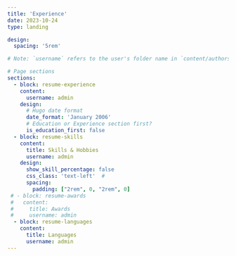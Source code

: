 ```yaml
---
title: 'Experience'
date: 2023-10-24
type: landing

design:
  spacing: '5rem'

# Note: `username` refers to the user's folder name in `content/authors/`

# Page sections
sections:
  - block: resume-experience
    content:
      username: admin
    design:
      # Hugo date format
      date_format: 'January 2006'
      # Education or Experience section first?
      is_education_first: false
  - block: resume-skills
    content:
      title: Skills & Hobbies
      username: admin
    design:
      show_skill_percentage: false
      css_class: 'text-left'  #
      spacing: 
        padding: ["2rem", 0, "2rem", 0]
 # - block: resume-awards
 #   content:
 #     title: Awards
 #     username: admin
  - block: resume-languages
    content:
      title: Languages
      username: admin
---
```

